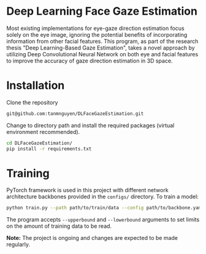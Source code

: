 # Deep Learning Face Gaze Estimation
Most existing implementations for eye-gaze direction estimation focus solely on the eye image, ignoring the potential benefits of incorporating information from other facial features. This program, as part of the research thesis "Deep Learning-Based Gaze Estimation", takes a novel approach by utilizing Deep Convolutional Neural Network on both eye and facial features to improve the accuracy of gaze direction estimation in 3D space.

# Installation
Clone the repository
```bash
git@github.com:tanmnguyen/DLFaceGazeEstimation.git
```
Change to directory path and install the required packages (virtual environment recommended).
```bash
cd DLFaceGazeEstimation/
pip install -r requirements.txt
```
# Training
PyTorch framework is used in this project with different network architecture backbones provided in the `configs/` directory. To train a model:
```bash
python train.py --path path/to/train/data --config path/to/backbone.yaml --type [eye/face] --epochs 10 
```
The program accepts `--upperbound` and `--lowerbound` arguments to set limits on the amount of training data to be read. 

**Note:** The project is ongoing and changes are expected to be made regularly.